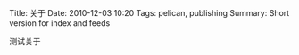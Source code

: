 Title: 关于
Date: 2010-12-03 10:20
Tags: pelican, publishing
Summary: Short version for index and feeds

测试关于
